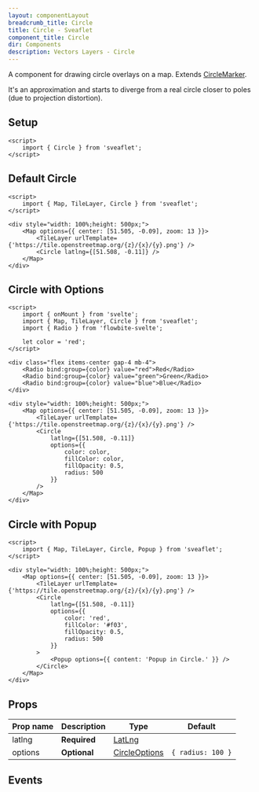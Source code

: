 ```yaml
---
layout: componentLayout
breadcrumb_title: Circle
title: Circle - Sveaflet
component_title: Circle
dir: Components
description: Vectors Layers - Circle
---
```


A component for drawing circle overlays on a map. Extends [CircleMarker](https://leafletjs.com/reference.html#circlemarker).

It's an approximation and starts to diverge from a real circle closer to poles (due to projection distortion).

## Setup

```svelte example csr hideOutput
<script>
	import { Circle } from 'sveaflet';
</script>
```

## Default Circle

```svelte example csr
<script>
	import { Map, TileLayer, Circle } from 'sveaflet';
</script>

<div style="width: 100%;height: 500px;">
	<Map options={{ center: [51.505, -0.09], zoom: 13 }}>
		<TileLayer urlTemplate={'https://tile.openstreetmap.org/{z}/{x}/{y}.png'} />
		<Circle latlng={[51.508, -0.11]} />
	</Map>
</div>
```

## Circle with Options

```svelte example csr
<script>
	import { onMount } from 'svelte';
	import { Map, TileLayer, Circle } from 'sveaflet';
	import { Radio } from 'flowbite-svelte';

	let color = 'red';
</script>

<div class="flex items-center gap-4 mb-4">
	<Radio bind:group={color} value="red">Red</Radio>
	<Radio bind:group={color} value="green">Green</Radio>
	<Radio bind:group={color} value="blue">Blue</Radio>
</div>

<div style="width: 100%;height: 500px;">
	<Map options={{ center: [51.505, -0.09], zoom: 13 }}>
		<TileLayer urlTemplate={'https://tile.openstreetmap.org/{z}/{x}/{y}.png'} />
		<Circle
			latlng={[51.508, -0.11]}
			options={{
				color: color,
				fillColor: color,
				fillOpacity: 0.5,
				radius: 500
			}}
		/>
	</Map>
</div>
```

## Circle with Popup

```svelte example csr
<script>
	import { Map, TileLayer, Circle, Popup } from 'sveaflet';
</script>

<div style="width: 100%;height: 500px;">
	<Map options={{ center: [51.505, -0.09], zoom: 13 }}>
		<TileLayer urlTemplate={'https://tile.openstreetmap.org/{z}/{x}/{y}.png'} />
		<Circle
			latlng={[51.508, -0.11]}
			options={{
				color: 'red',
				fillColor: '#f03',
				fillOpacity: 0.5,
				radius: 500
			}}
		>
			<Popup options={{ content: 'Popup in Circle.' }} />
		</Circle>
	</Map>
</div>
```

## Props

| Prop name | Description  | Type                                                                | Default           |
| --------- | ------------ | ------------------------------------------------------------------- | ----------------- |
| latlng    | **Required** | [LatLng](https://leafletjs.com/reference.html#latlng)               |                   |
| options   | **Optional** | [CircleOptions](https://leafletjs.com/reference.html#circle-option) | `{ radius: 100 }` |

## Events
